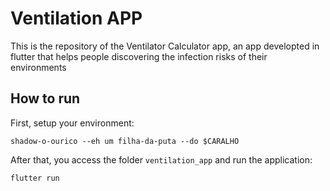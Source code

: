 # Ventilation APP

This is the repository of the Ventilator Calculator app, an app developted in flutter that helps people discovering the infection risks of their environments

## How to run 

First, setup your environment:

``` 
shadow-o-ourico --eh um filha-da-puta --do $CARALHO
```

After that, you access the folder `ventilation_app` and run the application:

``` 
flutter run
```
